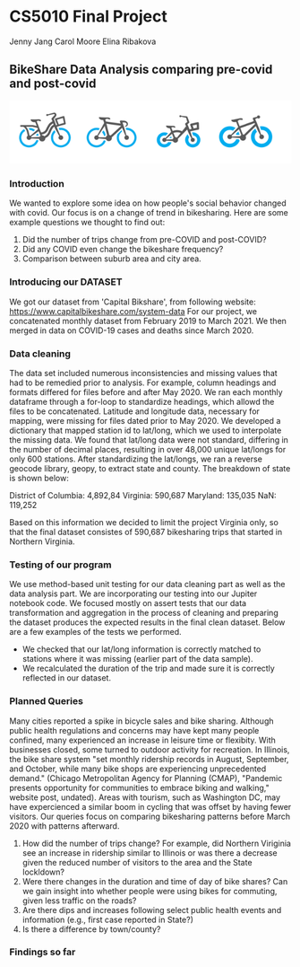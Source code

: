 # CS5010 Final Project

Jenny Jang
Carol Moore
Elina Ribakova 

## BikeShare Data Analysis comparing pre-covid and post-covid

<img src="https://github.com/Eribakova/CS5010/blob/main/Bike.PNG">

### Introduction

We wanted to explore some idea on how people's social behavior changed with covid. Our focus is on a change of trend in bikesharing. Here are some example questions we thought to find out:

1. Did the number of trips change from pre-COVID and post-COVID?
2. Did any COVID even change the bikeshare frequency?
3. Comparison between suburb area and city area.


### Introducing our DATASET

We got our dataset from 'Capital Bikshare', from following website: https://www.capitalbikeshare.com/system-data
For our project, we concatenated monthly dataset from  February 2019 to March 2021. We then merged in data on COVID-19 cases and deaths since March 2020.

### Data cleaning

The data set included numerous inconsistencies and missing values that had to be remedied prior to analysis.  For example, column headings and formats differed for files before and after May 2020.  We ran each monthly dataframe through a for-loop to standardize headings, which allowd the files to be concatenated.  Latitude and longitude data, necessary for mapping, were missing for files dated prior to May 2020.  We developed a dictionary that mapped station id to lat/long, which we used to interpolate the missing data.  We found that lat/long data were not standard, differing in the number of decimal places, resulting in over 48,000 unique lat/longs for only 600 stations.  After standardizing the lat/longs, we ran a reverse geocode library, geopy, to extract state and county.  The breakdown of state is shown below:

 District of Columbia:  4,892,84
 Virginia:  590,687
 Maryland: 135,035
 NaN: 119,252

Based on this information we decided to limit the project Virginia only, so that the final dataset consistes of 590,687 bikesharing trips that started in Northern Virginia.

### Testing of our program 

We use method-based unit testing for our data cleaning part as well as the data analysis part. We are incorporating our testing into our Jupiter notebook code. We focused mostly on assert tests that our data transformation and aggregation in the process of cleaning and preparing the dataset produces the expected results in the final clean dataset. Below are a few examples of the tests we performed. 
* We checked that our lat/long information is correctly matched to stations where it was missing (earlier part of the data sample). 
* We recalculated the duration of the trip and made sure it is correctly reflected in our dataset. 

### Planned Queries

Many cities reported a spike in bicycle sales and bike sharing.  Although public health regulations and concerns may have kept many people confined, many experienced an increase in leisure time or flexibity.  With businesses closed, some turned to outdoor activity for recreation.  In Illinois, the bike share system "set monthly ridership records in August, September, and October, while many bike shops are experiencing unprecedented demand." (Chicago Metropolitan Agency for Planning (CMAP), "Pandemic presents opportunity for communities to embrace biking and walking," website post, undated).  Areas with tourism, such as Washington DC, may have expercienced a similar boom in cycling that was offset by having fewer visitors.  Our queries focus on comparing bikesharing patterns before March 2020 with patterns afterward.  

1. How did the number of trips change?  For example, did Northern Viriginia see an increase in ridership similar to Illinois or was there a decrease given the reduced number of visitors to the area and the State lockldown?
2. Were there changes in the duration and time of day of bike shares?  Can we gain insight into whether people were using bikes for commuting, given less traffic on the roads?
3. Are there dips and increases following select public health events and information (e.g., first case reported in State?)
4. Is there a difference by town/county?  


### Findings so far





